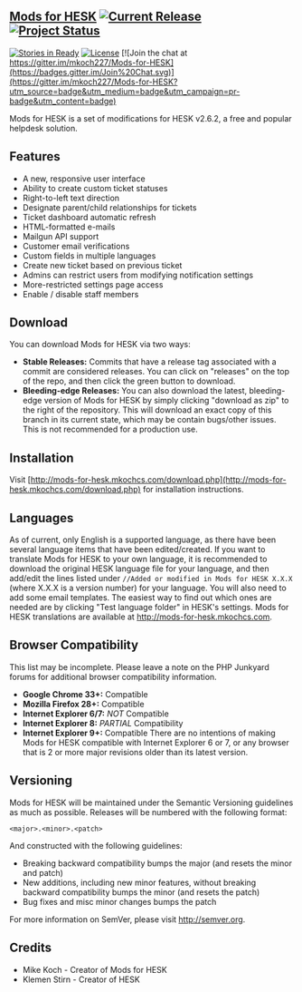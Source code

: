 ## [Mods for HESK](http://mods-for-hesk.mkochcs.com) [![Current Release](https://img.shields.io/github/release/mkoch227/Mods-for-HESK.svg)](https://www.github.com/mkoch227/Mods-for-HESK/releases) [![Project Status](http://stillmaintained.com/mkoch227/Mods-for-HESK.png)](https://www.github.com/mkoch227/Mods-for-HESK)
[![Stories in Ready](https://badge.waffle.io/mkoch227/Mods-For-Hesk.png?label=waffle:ready&title=Ready)](https://waffle.io/mkoch227/Mods-For-Hesk)
[![License](https://img.shields.io/badge/license-CC--A--SA-blue.svg)](https://github.com/mkoch227/Mods-for-HESK/blob/master/LICENSE)
[![Join the chat at https://gitter.im/mkoch227/Mods-for-HESK](https://badges.gitter.im/Join%20Chat.svg)](https://gitter.im/mkoch227/Mods-for-HESK?utm_source=badge&utm_medium=badge&utm_campaign=pr-badge&utm_content=badge)

Mods for HESK is a set of modifications for HESK v2.6.2, a free and popular helpdesk solution.

## Features
 - A new, responsive user interface
 - Ability to create custom ticket statuses
 - Right-to-left text direction
 - Designate parent/child relationships for tickets
 - Ticket dashboard automatic refresh
 - HTML-formatted e-mails
 - Mailgun API support
 - Customer email verifications
 - Custom fields in multiple languages
 - Create new ticket based on previous ticket
 - Admins can restrict users from modifying notification settings
 - More-restricted settings page access
 - Enable / disable staff members

## Download
You can download Mods for HESK via two ways:
 - **Stable Releases:** Commits that have a release tag associated with a commit are considered releases.  You can click on "releases" on the top of the repo, and then click the green button to download.
 - **Bleeding-edge Releases:** You can also download the latest, bleeding-edge version of Mods for HESK by simply clicking "download as zip" to the right of the repository.  This will download an exact copy of this branch in its current state, which may be contain bugs/other issues.  This is not recommended for a production use.

## Installation
Visit [http://mods-for-hesk.mkochcs.com/download.php](http://mods-for-hesk.mkochcs.com/download.php) for installation instructions.

## Languages
As of current, only English is a supported language, as there have been several language items that have been edited/created.
  If you want to translate Mods for HESK to your own language, it is recommended to download the original HESK language
  file for your language, and then add/edit the lines listed under `//Added or modified in Mods for HESK X.X.X`
  (where X.X.X is a version number) for your language. You will also need to add some email templates. The easiest way
  to find out which ones are needed are by clicking "Test language folder" in HESK's settings.
Mods for HESK translations are available at http://mods-for-hesk.mkochcs.com.

## Browser Compatibility
This list may be incomplete. Please leave a note on the PHP Junkyard forums for additional browser compatibility information.
 - **Google Chrome 33+:** Compatible
 - **Mozilla Firefox 28+:** Compatible
 - **Internet Explorer 6/7:** *NOT* Compatible
 - **Internet Explorer 8:** *PARTIAL* Compatibility
 - **Internet Explorer 9+:** Compatible
There are no intentions of making Mods for HESK compatible with Internet Explorer 6 or 7, or any browser that is 2 or more major revisions older than its latest version.

## Versioning
Mods for HESK will be maintained under the Semantic Versioning guidelines as much as possible. Releases will be numbered with the following format:

`<major>.<minor>.<patch>`

And constructed with the following guidelines:
 - Breaking backward compatibility bumps the major (and resets the minor and patch)
 - New additions, including new minor features, without breaking backward compatibility bumps the minor (and resets the patch)
 - Bug fixes and misc minor changes bumps the patch

For more information on SemVer, please visit http://semver.org.

## Credits
 - Mike Koch - Creator of Mods for HESK
 - Klemen Stirn - Creator of HESK
